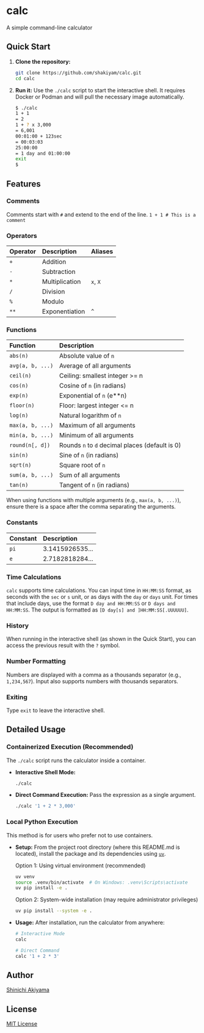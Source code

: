 # calc

A simple command-line calculator

## Quick Start

1. **Clone the repository:**

    ```bash
    git clone https://github.com/shakiyam/calc.git
    cd calc
    ```

2. **Run it:** Use the `./calc` script to start the interactive shell. It requires Docker or Podman and will pull the necessary image automatically.

    ```bash
    $ ./calc
    1 + 1
    = 2
    1 + ? x 3,000
    = 6,001
    00:01:00 + 123sec
    = 00:03:03
    25:00:00
    = 1 day and 01:00:00
    exit
    $
    ```

## Features

### Comments

Comments start with `#` and extend to the end of the line.
`1 + 1 # This is a comment`

### Operators

| Operator | Description      | Aliases    |
| :------- | :--------------- | :--------- |
| `+`      | Addition         |            |
| `-`      | Subtraction      |            |
| `*`      | Multiplication   | `x`, `X`   |
| `/`      | Division         |            |
| `%`      | Modulo           |            |
| `**`     | Exponentiation   | `^`        |

### Functions

| Function        | Description                                     |
| :-------------- | :---------------------------------------------- |
| `abs(n)`        | Absolute value of `n`                           |
| `avg(a, b, ...)`| Average of all arguments                        |
| `ceil(n)`       | Ceiling: smallest integer >= n                  |
| `cos(n)`        | Cosine of `n` (in radians)                      |
| `exp(n)`        | Exponential of `n` (e**n)                       |
| `floor(n)`      | Floor: largest integer <= n                     |
| `log(n)`        | Natural logarithm of `n`                        |
| `max(a, b, ...)`| Maximum of all arguments                        |
| `min(a, b, ...)`| Minimum of all arguments                        |
| `round(n[, d])` | Rounds `n` to `d` decimal places (default is 0) |
| `sin(n)`        | Sine of `n` (in radians)                        |
| `sqrt(n)`       | Square root of `n`                              |
| `sum(a, b, ...)`| Sum of all arguments                            |
| `tan(n)`        | Tangent of `n` (in radians)                     |

When using functions with multiple arguments (e.g., `max(a, b, ...)`), ensure there is a space after the comma separating the arguments.

### Constants

| Constant | Description      |
| :------- | :--------------- |
| `pi`     | 3.1415926535...  |
| `e`      | 2.7182818284...  |

### Time Calculations

`calc` supports time calculations. You can input time in `HH:MM:SS` format, as seconds with the `sec` or `s` unit, or as days with the `day` or `days` unit. For times that include days, use the format `D day and HH:MM:SS` or `D days and HH:MM:SS`. The output is formatted as `[D day[s] and ]HH:MM:SS[.UUUUUU]`.

### History

When running in the interactive shell (as shown in the Quick Start), you can access the previous result with the `?` symbol.

### Number Formatting

Numbers are displayed with a comma as a thousands separator (e.g., `1,234,567`). Input also supports numbers with thousands separators.

### Exiting

Type `exit` to leave the interactive shell.

## Detailed Usage

### Containerized Execution (Recommended)

The `./calc` script runs the calculator inside a container.

- **Interactive Shell Mode:**

  ```bash
  ./calc
  ```

- **Direct Command Execution:** Pass the expression as a single argument.

  ```bash
  ./calc '1 + 2 * 3,000'
  ```

### Local Python Execution

This method is for users who prefer not to use containers.

- **Setup:** From the project root directory (where this README.md is located), install the package and its dependencies using [`uv`](https://docs.astral.sh/uv/).

  Option 1: Using virtual environment (recommended)

  ```bash
  uv venv
  source .venv/bin/activate  # On Windows: .venv\Scripts\activate
  uv pip install -e .
  ```

  Option 2: System-wide installation (may require administrator privileges)

  ```bash
  uv pip install --system -e .
  ```

- **Usage:** After installation, run the calculator from anywhere:

  ```bash
  # Interactive Mode
  calc
  
  # Direct Command
  calc '1 + 2 * 3'
  ```

## Author

[Shinichi Akiyama](https://github.com/shakiyam)

## License

[MIT License](https://opensource.org/licenses/MIT)

